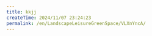 ```yaml
---
title: kkjj
createTime: 2024/11/07 23:24:23
permalink: /en/LandscapeLeisureGreenSpace/VLXnYncA/
---
```

